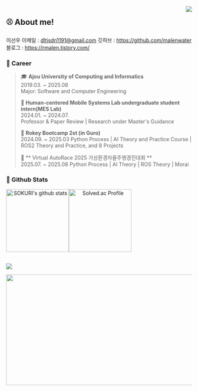 <div align="right">
  <img src="https://komarev.com/ghpvc/?username=malenwater&&style=flat-square" align="right"/>
</div>

<div align="left">
  
## ⚾ About me!
  <!-- 헤더 이미지 -->
  이선우
  이메일 : dltjsdn1191@gmail.com
  깃허브 : https://github.com/malenwater
  블로그 : https://rmalen.tistory.com/

</div>
  <!-- 자랑할 거 몇개 올리기 -->

### 🌱 Career

> 🎓 **Ajou University of Computing and Informatics**  
> 2019.03. ~ 2025.08  
> Major: Software and Computer Engineering 
> 
> 🐤 **Human-centered Mobile Systems Lab undergraduate student intern(MES Lab)**  
> 2024.01. ~ 2024.07.  
> Professor & Paper Review | Research under Master's Guidance
> 
> 🤖 **Rokey Bootcamp 2st (in Guro)**  
> 2024.09. ~ 2025.03 
> Python Process | AI Theory and Practice Course | ROS2 Theory and Practice, and 8 Projects
>
> 🤖 ** Virtual AutoRace 2025 가상환경자율주행경진대회 **  
> 2025.07. ~ 2025.08 
> Python Process | AI Theory | ROS Theory | Morai

### 🌱 Github Stats  

<div align="center">
  <div style="display: flex;">
    <img align="center" style="height:170px" src="https://github-readme-stats.vercel.app/api?username=malenwater&show_icons=true&include_all_commits=true&theme=nord&hide_border=true" alt="SOKURI's github stats" />
    <img align="center" style="height:170px" src="http://mazassumnida.wtf/api/v2/generate_badge?boj=malenwater" alt="Solved.ac Profile" />
  </div>
</div>
<br />

![](https://github-profile-summary-cards.vercel.app/api/cards/profile-details?username=malenwater&theme=github_dark)


<div align="center">
  <div style="display: flex, height:180px">
    <a href="https://github.com/devxb/gitanimals">
    <img
      src="https://render.gitanimals.org/farms/malenwater"
      width="1000"
      height="300"
    />
    </a>
  </div>
</div>
